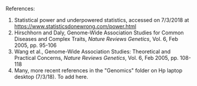 




References:
 1. Statistical power and underpowered statistics, accessed on 7/3/2018 at https://www.statisticsdonewrong.com/power.html
 2. Hirschhorn and Daly, Genome-Wide Association Studies for Common Diseases and Complex Traits, *Nature Reviews Genetics*, Vol. 6, Feb 2005, pp. 95-106
 3. Wang et al., Genome-Wide Association Studies: Theoretical and Practical Concerns, *Nature Reviews Genetics*, Vol. 6, Feb 2005, pp. 108-118
 4. Many, more recent references in the "Genomics" folder on Hp laptop desktop (7/3/18). To add here. 
